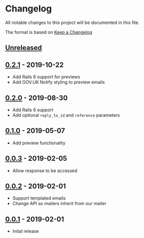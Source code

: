 # Changelog

All notable changes to this project will be documented in this file.

The format is based on [Keep a Changelog]

## [Unreleased]

## [0.2.1] - 2019-10-22

- Add Rails 6 support for previews
- Add GOV.UK Notify styling to preview emails

## [0.2.0] - 2019-08-30

- Add Rails 6 support
- Add optional `reply_to_id` and `reference` parameters

## [0.1.0] - 2019-05-07

- Add preview functionality

## [0.0.3] - 2019-02-05

- Allow response to be accessed

## [0.0.2] - 2019-02-01

- Support templated emails
- Change API so mailers inherit from our mailer

## [0.0.1] - 2019-02-01

- Inital release

[unreleased]:
  https://github.com/DFE-Digital/dfe-teachers-payment-service/compare/0.1.0...HEAD
[0.2.1]: https://github.com/dxw/mail-notify/compare/0.2.0...0.2.1
[0.2.0]: https://github.com/dxw/mail-notify/compare/0.1.0...0.2.0
[0.1.0]: https://github.com/dxw/mail-notify/compare/0.0.3...0.1.0
[0.0.3]: https://github.com/dxw/mail-notify/compare/0.0.2...0.0.3
[0.0.2]: https://github.com/dxw/mail-notify/compare/0.0.1...0.0.2
[0.0.2]: https://github.com/dxw/mail-notify/compare/0.0.1...0.0.2
[0.0.1]: https://github.com/dxw/mail-notify/compare/fdc830bbbc29df5998a49bf2920e23d1be6ac5e7...0.0.1
[keep a changelog]: https://keepachangelog.com/en/1.0.0/
